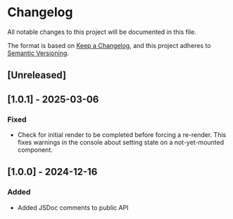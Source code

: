 # Changelog

All notable changes to this project will be documented in this file.

The format is based on [Keep a Changelog](https://keepachangelog.com/en/1.1.0/),
and this project adheres to [Semantic Versioning](https://semver.org/spec/v2.0.0.html).

## [Unreleased]

## [1.0.1] - 2025-03-06

### Fixed

* Check for initial render to be completed before forcing a re-render. This fixes warnings in the console about setting state on a not-yet-mounted component.

## [1.0.0] - 2024-12-16

### Added

* Added JSDoc comments to public API
